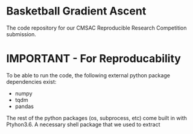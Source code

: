 # Basketball Gradient Ascent

The code repository for our CMSAC Reproducible Research Competition submission.

# IMPORTANT - For Reproducability
To be able to run the code, the following external python package dependencies exist:
* numpy
* tqdm
* pandas

The rest of the python packages (os, subprocess, etc) come built in with Ptyhon3.6. A necessary shell package that we
used to extract
